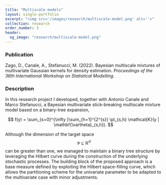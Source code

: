 ```yaml
---
title: "Multiscale models"
layout: single-portfolio
excerpt: "<img src='/images/research/multiscale-model.png' alt=''>"
collection: research
order_number: 3
header: 
  og_image: "research/multiscale-model.png"
---
```


### Publication

Zago, D., Canale, A., Stefanucci, M. (2022). Bayesian multiscale mixtures of multivariate Gaussian kernels for density estimation. *Proceedings of the 36th International Workshop on Statistical Modelling*.

<!-- [Article](){: .btn--research} [Preprint](){: .btn--research} [GitHub](https://github.com/DedZago/msMK){: .btn--research} -->

### Description
In this research project I developed, together with Antonio Canale and Marco Stefanucci, a Bayesian multivariate stick-breaking multiscale mixture model based on a binary-tree expansion,

$$
  f(y) = \sum_{s=0}^{\infty }\sum_{h=1}^{2^{s}} \pi_{s,h} \mathcal{K}(y | \mathbf{\vartheta}_{s,h}).
$$

Although the dimension of the target space $$\mathcal{Y} \subseteq \mathbb{R}^{d}$$ can be greater than one, we managed to maintain a binary tree structure by leveraging the Hilbert curve during the construction of the underlying stochastic processes.
The building block of the proposed approach is a base measure defined by exploiting the Hilbert space-filling curve, which allows the partitioning scheme for the univariate parameter to be adapted to the multivariate case with minor adjustments.



